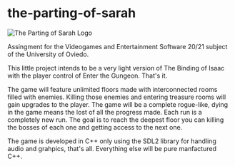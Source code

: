 # the-parting-of-sarah
![The Parting of Sarah Logo](https://i.imgur.com/1Q5CbEP.png)

Assingment for the Videogames and Entertainment Software 20/21 subject of the University of Oviedo.

This little project intends to be a very light version of The Binding of Isaac with the player control of Enter the Gungeon. That's it.

The game will feature unlimited floors made with interconnected rooms filled with enemies. Killing those enemies and entering treasure rooms will gain upgrades to the player.
The game will be a complete rogue-like, dying in the game means the lost of all the progress made. Each run is a completely new run.
The goal is to reach the deepest floor you can killing the bosses of each one and getting access to the next one.

The game is developed in C++ only using the SDL2 library for handling audio and grahpics, that's all. Everything else will be pure manfactured C++.
